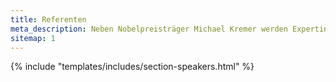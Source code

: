 ```yaml
---
title: Referenten
meta_description: Neben Nobelpreisträger Michael Kremer werden Expertinnen von GiveWell, Animal Charity Evaluators und Founders Pledge zu den Vortragenden gehören.
sitemap: 1
---
```


{% include "templates/includes/section-speakers.html" %}
